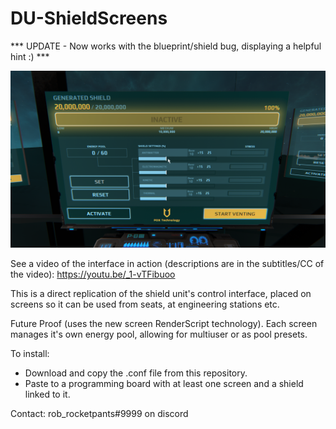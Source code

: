 # DU-ShieldScreens

*** UPDATE - Now works with the blueprint/shield bug, displaying a helpful hint :) ***

![](img/dualuniverse_2021-11-12_13h24m26s.png)

See a video of the interface in action (descriptions are in the subtitles/CC of the video): https://youtu.be/_1-vTFibuoo

This is a direct replication of the shield unit's control interface, placed on screens so it can be used from seats, at engineering stations etc.

Future Proof (uses the new screen RenderScript technology).
Each screen manages it's own energy pool, allowing for multiuser or as pool presets.

To install:
- Download and copy the .conf file from this repository.
- Paste to a programming board with at least one screen and a shield linked to it.

Contact: rob_rocketpants#9999 on discord
